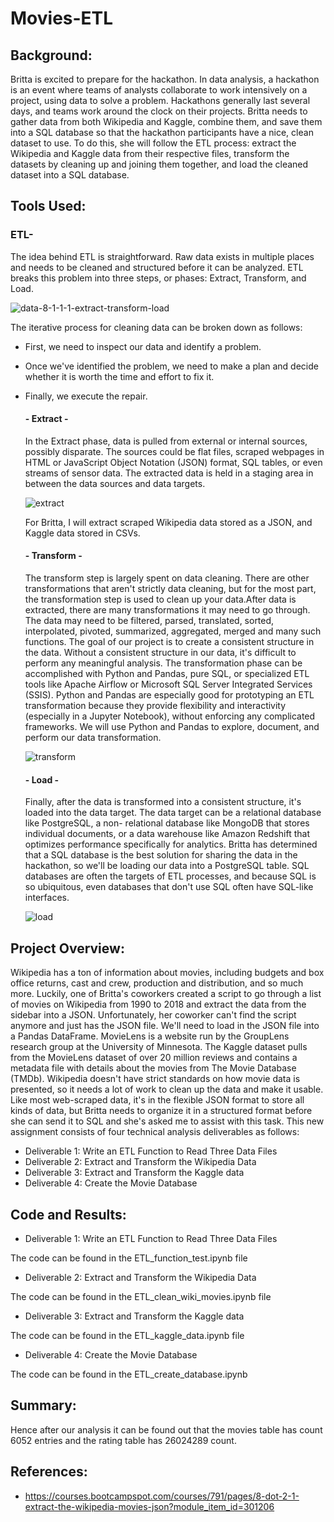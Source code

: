 # Movies-ETL

## Background:

Britta is excited to prepare for the hackathon. In data analysis, a hackathon is an event where teams of analysts collaborate to work intensively on a project, using data to solve a problem. Hackathons generally 
last several days, and teams work around the clock on their projects. Britta needs to gather data from both Wikipedia and Kaggle, combine them, and save them into a SQL database so that the hackathon participants have a nice, clean dataset to use. To do this, she will follow the ETL process: extract the Wikipedia and Kaggle data from their respective files, transform the datasets by cleaning up and joining them together, and load the cleaned dataset into a SQL database.

## Tools Used:

### ETL- 
The idea behind ETL is straightforward. Raw data exists in multiple places and needs to be cleaned and structured before it can be analyzed. ETL breaks this problem into three steps, or phases: Extract, Transform, and Load.

![data-8-1-1-1-extract-transform-load](https://user-images.githubusercontent.com/23488019/145751918-99009234-a6a5-450e-80b1-04b82f9e4152.png)

The iterative process for cleaning data can be broken down as follows:

- First, we need to inspect our data and identify a problem.
- Once we've identified the problem, we need to make a plan and decide whether it is worth the time and effort to fix it.
- Finally, we execute the repair.

     #### - Extract -
     In the Extract phase, data is pulled from external or internal sources, possibly disparate. The sources could be flat files, scraped webpages in HTML or JavaScript Object        Notation (JSON) format, SQL tables, or even streams of sensor data. The extracted data is held in a staging area in between the data sources and data targets.
     
     ![extract](https://user-images.githubusercontent.com/23488019/145751835-66b0e98d-f299-41f3-9f15-867ba0bb9b5c.png)

     For Britta, I will extract scraped Wikipedia data stored as a JSON, and Kaggle data stored in CSVs.
     
     
     #### - Transform - 
     
     The transform step is largely spent on data cleaning. There are other transformations that aren't strictly data cleaning, but for the most part, the transformation step is      used to clean up your data.After data is extracted, there are many transformations it may need to go through. The data may need to be filtered, parsed, translated, sorted,      interpolated, pivoted, summarized, aggregated, merged and many such functions. The goal of our project is to create a consistent structure in the data. Without a consistent      structure in our data, it's difficult to perform any meaningful analysis. The transformation phase can be accomplished with Python and Pandas, pure SQL, or specialized ETL      tools like Apache Airflow or Microsoft SQL Server Integrated Services (SSIS). Python and Pandas are especially good for prototyping an ETL transformation because they            provide flexibility and interactivity (especially in a Jupyter Notebook), without enforcing any complicated frameworks. We will use Python and Pandas to explore, document,      and perform our data transformation.

     ![transform](https://user-images.githubusercontent.com/23488019/145751851-9aa93818-689b-4bfb-af47-83e1ed2800d3.png)

     #### - Load -
     Finally, after the data is transformed into a consistent structure, it's loaded into the data target. The data target can be a relational database like PostgreSQL, a non-        relational database like MongoDB that stores individual documents, or a data warehouse like Amazon Redshift that optimizes performance specifically for analytics. Britta        has determined that a SQL database is the best solution for sharing the data in the hackathon, so we'll be loading our data into a PostgreSQL table. SQL databases are often      the targets of ETL processes, and because SQL is so ubiquitous, even databases that don't use SQL often have SQL-like interfaces.
     
     ![load](https://user-images.githubusercontent.com/23488019/145751891-163225fc-0a7a-4f31-9838-0cfa3993af90.png)

## Project Overview:

Wikipedia has a ton of information about movies, including budgets and box office returns, cast and crew, production and distribution, and so much more. Luckily, one of Britta's coworkers created a script to go through a list of movies on Wikipedia from 1990 to 2018 and extract the data from the sidebar into a JSON. Unfortunately, her coworker can't find the script anymore and just has the JSON file. We'll need to load in the JSON file into a Pandas DataFrame.
MovieLens is a website run by the GroupLens research group at the University of Minnesota. The Kaggle dataset pulls from the MovieLens dataset of over 20 million reviews and contains a metadata file with details about the movies from The Movie Database (TMDb). Wikipedia doesn't have strict standards on how movie data is presented, so it needs a lot of work to clean up the data and make it usable. Like most web-scraped data, it's in the flexible JSON format to store all kinds of data, but Britta needs to organize it in a structured format before she can send it to SQL and she's asked me to assist with this task. This new assignment consists of four technical analysis deliverables as follows:

- Deliverable 1: Write an ETL Function to Read Three Data Files
- Deliverable 2: Extract and Transform the Wikipedia Data
- Deliverable 3: Extract and Transform the Kaggle data
- Deliverable 4: Create the Movie Database


## Code and Results:
- Deliverable 1: Write an ETL Function to Read Three Data Files

The code can be found in the ETL_function_test.ipynb file

- Deliverable 2: Extract and Transform the Wikipedia Data

The code can be found in the ETL_clean_wiki_movies.ipynb file


- Deliverable 3: Extract and Transform the Kaggle data

The code can be found in the ETL_kaggle_data.ipynb file


- Deliverable 4: Create the Movie Database

The code can be found in the ETL_create_database.ipynb


## Summary:
Hence after our analysis it can be found out that the movies table has count 6052 entries and the rating table has 26024289 count.

## References:

- https://courses.bootcampspot.com/courses/791/pages/8-dot-2-1-extract-the-wikipedia-movies-json?module_item_id=301206
